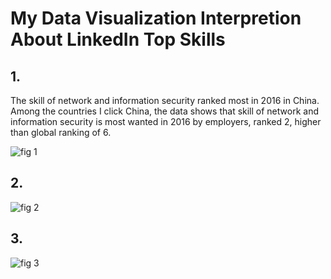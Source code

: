 # My Data Visualization Interpretion About LinkedIn Top Skills

## 1.

The skill of network and information security ranked most in 2016 in China. Among the countries I click China, the data shows that skill of network and information security is most wanted in 2016 by employers, ranked 2, higher than global ranking of 6. 

![fig 1](./linkedin1.png)

## 2.

![fig 2](./linkedin2.png)

## 3. 

![fig 3](./linkedin3.png)